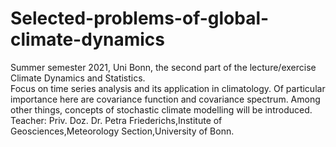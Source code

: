 # Selected-problems-of-global-climate-dynamics
Summer semester 2021, Uni Bonn, the second part of the lecture/exercise Climate Dynamics and Statistics.<br>
Focus on time series analysis and its application in climatology. Of particular importance here are covariance function and covariance spectrum. Among other things, concepts of stochastic climate modelling will be introduced.<br>
Teacher: Priv. Doz. Dr. Petra Friederichs,Institute of Geosciences,Meteorology Section,University of Bonn.

